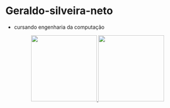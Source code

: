 # Geraldo-silveira-neto
- cursando engenharia da computação

<div align="center">
  <a href="https://github.com/Geraldosilveiraneto">
  <img height="180em" src="https://github-readme-stats.vercel.app/api?username=Geraldosilveiraneto&show_icons=true&theme=dracula&include_all_commits=true&count_private=true"/>
  <img height="180em" src="https://github-readme-stats.vercel.app/api/top-langs/?username=Geraldosilveiraneto&layout=compact&langs_count=7&theme=dracula"/>
</div>
